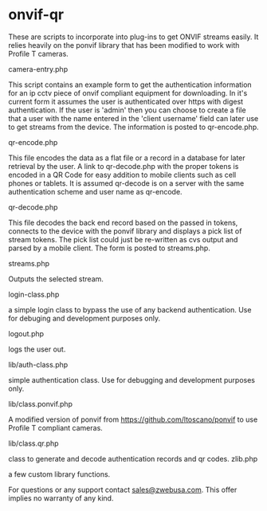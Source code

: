 # onvif-qr

These are scripts to incorporate into plug-ins to get ONVIF streams easily. It relies heavily on the ponvif library that has been modified to work with Profile T cameras.

camera-entry.php

This script contains an example form to get the authentication information for an ip cctv piece of onvif compliant equipment for downloading. In it's current form it assumes the user is authenticated over https with digest authentication. If the user is 'admin' then you can choose to create a file that a user with the name entered in the 'client username' field can later use to get streams from the device. The information is posted to qr-encode.php.

qr-encode.php

This file encodes the data as a flat file or a record in a database for later retrieval by the user. A link to qr-decode.php with the proper tokens is encoded in a QR Code for easy addition to mobile clients such as cell phones or tablets. It is assumed qr-decode is on a server with the same authentication scheme and user name as qr-encode.

qr-decode.php

This file decodes the back end record based on the passed in tokens, connects to the device with the ponvif library and displays a pick list of stream tokens. The pick list could just be re-written as cvs output and parsed by a mobile client. The form is posted to streams.php.

streams.php

Outputs the selected stream.

login-class.php

a simple login class to bypass the use of any backend authentication. Use for debuging and development purposes only.

logout.php

logs the user out.

lib/auth-class.php

simple authentication class. Use for debugging and development purposes only.

lib/class.ponvif.php

A modified version of ponvif from https://github.com/ltoscano/ponvif to use Profile T compliant cameras.

lib/class.qr.php

class to generate and decode authentication records and qr codes.
zlib.php

a few custom library functions.



For questions or any support contact sales@zwebusa.com. This offer implies no warranty of any kind.



